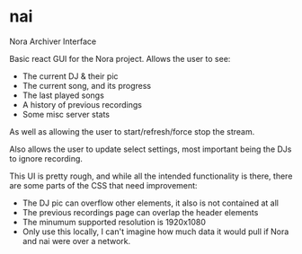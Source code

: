 # nai
Nora Archiver Interface

Basic react GUI for the Nora project. Allows the user to see:
- The current DJ & their pic
- The current song, and its progress
- The last played songs
- A history of previous recordings
- Some misc server stats

As well as allowing the user to start/refresh/force stop the stream.

Also allows the user to update select settings, most important being the DJs to ignore recording.

This UI is pretty rough, and while all the intended functionality is there, there are some parts of the CSS that need improvement:
- The DJ pic can overflow other elements, it also is not contained at all
- The previous recordings page can overlap the header elements
- The minumum supported resolution is 1920x1080
- Only use this locally, I can't imagine how much data it would pull if Nora and nai were over a network.
